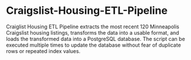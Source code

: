 # Craigslist-Housing-ETL-Pipeline

Craiglist Housing ETL Pipeline extracts the most recent 120 Minneapolis Craigslist housing listings, transforms the data into a usable format, and loads the transformed data into a PostgreSQL database. The script can be executed multiple times to update the database without fear of duplicate rows or repeated index values.
